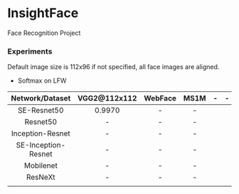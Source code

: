# InsightFace
Face Recognition Project

### Experiments

Default image size is 112x96 if not specified, all face images are aligned.

- Softmax on LFW

|   Network/Dataset   | VGG2@112x112 | WebFace | MS1M |  -   |  -   |
| :-----------------: | :----------: | :-----: | :--: | :--: | :--: |
|     SE-Resnet50     |    0.9970    |    -    |  -   |      |      |
|      Resnet50       |      -       |    -    |  -   |      |      |
|  Inception-Resnet   |      -       |    -    |  -   |      |      |
| SE-Inception-Resnet |      -       |    -    |  -   |      |      |
|      Mobilenet      |      -       |    -    |  -   |      |      |
|       ResNeXt       |      -       |    -    |  -   |      |      |
|                     |              |         |      |      |      |
